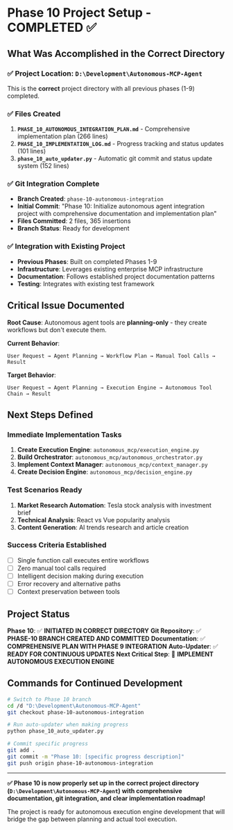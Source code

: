 # Phase 10 Project Setup - COMPLETED ✅

## What Was Accomplished in the Correct Directory

### ✅ Project Location: `D:\Development\Autonomous-MCP-Agent`
This is the **correct** project directory with all previous phases (1-9) completed.

### ✅ Files Created
1. **`PHASE_10_AUTONOMOUS_INTEGRATION_PLAN.md`** - Comprehensive implementation plan (266 lines)
2. **`PHASE_10_IMPLEMENTATION_LOG.md`** - Progress tracking and status updates (101 lines)
3. **`phase_10_auto_updater.py`** - Automatic git commit and status update system (152 lines)

### ✅ Git Integration Complete
- **Branch Created**: `phase-10-autonomous-integration`
- **Initial Commit**: "Phase 10: Initialize autonomous agent integration project with comprehensive documentation and implementation plan"
- **Files Committed**: 2 files, 365 insertions
- **Branch Status**: Ready for development

### ✅ Integration with Existing Project
- **Previous Phases**: Built on completed Phases 1-9 
- **Infrastructure**: Leverages existing enterprise MCP infrastructure
- **Documentation**: Follows established project documentation patterns
- **Testing**: Integrates with existing test framework

## Critical Issue Documented

**Root Cause**: Autonomous agent tools are **planning-only** - they create workflows but don't execute them.

**Current Behavior**:
```
User Request → Agent Planning → Workflow Plan → Manual Tool Calls → Result
```

**Target Behavior**:
```
User Request → Agent Planning → Execution Engine → Autonomous Tool Chain → Result
```

## Next Steps Defined

### Immediate Implementation Tasks
1. **Create Execution Engine**: `autonomous_mcp/execution_engine.py`
2. **Build Orchestrator**: `autonomous_mcp/autonomous_orchestrator.py`  
3. **Implement Context Manager**: `autonomous_mcp/context_manager.py`
4. **Create Decision Engine**: `autonomous_mcp/decision_engine.py`

### Test Scenarios Ready
1. **Market Research Automation**: Tesla stock analysis with investment brief
2. **Technical Analysis**: React vs Vue popularity analysis
3. **Content Generation**: AI trends research and article creation

### Success Criteria Established
- [ ] Single function call executes entire workflows
- [ ] Zero manual tool calls required
- [ ] Intelligent decision making during execution
- [ ] Error recovery and alternative paths
- [ ] Context preservation between tools

## Project Status

**Phase 10**: ✅ **INITIATED IN CORRECT DIRECTORY**
**Git Repository**: ✅ **PHASE-10 BRANCH CREATED AND COMMITTED**
**Documentation**: ✅ **COMPREHENSIVE PLAN WITH PHASE 9 INTEGRATION**
**Auto-Updater**: ✅ **READY FOR CONTINUOUS UPDATES**
**Next Critical Step**: 🚧 **IMPLEMENT AUTONOMOUS EXECUTION ENGINE**

## Commands for Continued Development

```bash
# Switch to Phase 10 branch
cd /d "D:\Development\Autonomous-MCP-Agent"
git checkout phase-10-autonomous-integration

# Run auto-updater when making progress
python phase_10_auto_updater.py

# Commit specific progress
git add .
git commit -m "Phase 10: [specific progress description]"
git push origin phase-10-autonomous-integration
```

---

**✅ Phase 10 is now properly set up in the correct project directory (`D:\Development\Autonomous-MCP-Agent`) with comprehensive documentation, git integration, and clear implementation roadmap!**

The project is ready for autonomous execution engine development that will bridge the gap between planning and actual tool execution.